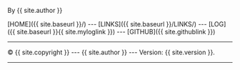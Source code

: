---
---
By {{ site.author }}

[HOME]({{ site.baseurl }}/) ---
[LINKS]({{ site.baseurl }}/LINKS/) ---
[LOG]({{ site.baseurl }}{{ site.myloglink }}) ---
[GITHUB]({{ site.githublink }})
<br>
<hr>
&copy; {{ site.copyright }} --- {{ site.author }} --- Version: {{ site.version }}.
<hr>
<br> 
